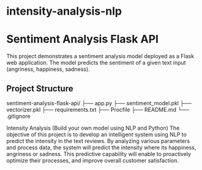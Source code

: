 # intensity-analysis-nlp
# Sentiment Analysis Flask API

This project demonstrates a sentiment analysis model deployed as a Flask web application. The model predicts the sentiment of a given text input (angriness, happiness, sadness).

## Project Structure

sentiment-analysis-flask-api/
├── app.py
├── sentiment_model.pkl
├── vectorizer.pkl
├── requirements.txt
├── Procfile
├── README.md
└── .gitignore

Intensity Analysis (Build your own model using NLP and Python) 
The objective of this project is to develop an intelligent system using NLP to predict the intensity in the text reviews. By analyzing various parameters and process data, the system will predict the intensity where its happiness, angriness or sadness. This predictive capability will enable to proactively optimize their processes, and improve overall customer satisfaction.
